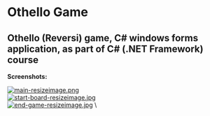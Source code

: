 # Othello Game
## Othello (Reversi) game, C# windows forms application, as part of C# (.NET Framework) course

**Screenshots:**

[![main-resizeimage.png](https://i.postimg.cc/5tgVY524/main-resizeimage.png)](https://postimg.cc/5HXGDCzT) \
[![start-board-resizeimage.jpg](https://i.postimg.cc/nzLtvsXv/start-board-resizeimage.jpg)](https://postimg.cc/8Fx3GzB5) \
[![end-game-resizeimage.jpg](https://i.postimg.cc/43sGx2Z2/end-game-resizeimage.jpg)](https://postimg.cc/NKJSN4KR) \
